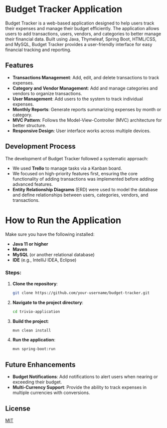 
# Budget Tracker Application

Budget Tracker is a web-based application designed to help users track their expenses and manage their budget efficiently. The application allows users to add transactions, users, vendors, and categories to better manage their financial data. Built using Java, Thymeleaf, Spring Boot, HTML/CSS, and MySQL, Budget Tracker provides a user-friendly interface for easy financial tracking and reporting.

## Features

- **Transactions Management**: Add, edit, and delete transactions to track expenses.
- **Category and Vendor Management**: Add and manage categories and vendors to organize transactions.
- **User Management**: Add users to the system to track individual expenses.
- **Monthly Reports**: Generate reports summarizing expenses by month or category.
- **MVC Pattern**: Follows the Model-View-Controller (MVC) architecture for better structure.
- **Responsive Design**: User interface works across multiple devices.



## Development Process

The development of Budget Tracker followed a systematic approach:

- We used **Trello** to manage tasks via a Kanban board.
- We focused on high-priority features first, ensuring the core functionality of adding transactions was implemented before adding advanced features.
- **Entity Relationship Diagrams** (ERD) were used to model the database and define relationships between users, categories, vendors, and transactions.

# How to Run the Application

Make sure you have the following installed:

- **Java 11 or higher**
- **Maven**
- **MySQL** (or another relational database)
- **IDE** (e.g., IntelliJ IDEA, Eclipse)

### Steps:

1. **Clone the repository**:
   ```bash
   git clone https://github.com/your-username/budget-tracker.git
2. **Navigate to the project directory**:
   ```bash
   cd trivio-application
3. **Build the project**:
    ```bash
   mvn clean install
4. **Run the application**:
   ```bash
   mvn spring-boot:run


## Future Enhancements

- **Budget Notifications**: Add notifications to alert users when nearing or exceeding their budget.
- **Multi-Currency Support**: Provide the ability to track expenses in multiple currencies with conversions.


## License

[MIT](https://choosealicense.com/licenses/mit/)

